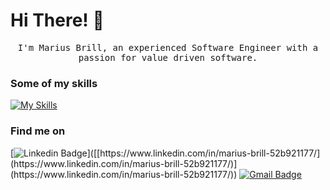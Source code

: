 # Hi There! :wave: 
<p align="center"> 
  <samp>
  I'm Marius Brill, an experienced Software Engineer with a passion for value driven software.
  </samp>
</p>

### Some of my skills
[![My Skills](https://skillicons.dev/icons?i=java,spring,maven,js,nodejs,react,aws,azure,py,docker,grafana,latex,terraform)](https://skillicons.dev)



### Find me on
[![Linkedin Badge](https://img.shields.io/badge/-LinkedIn-blue?style=flat-square&logo=Linkedin&logoColor=whte&link=[https://www.linkedin.com/in/jayrajroshan/](https://www.linkedin.com/in/marius-brill-52b921177/))]([[https://www.linkedin.com/in/marius-brill-52b921177/](https://www.linkedin.com/in/marius-brill-52b921177/)](https://www.linkedin.com/in/marius-brill-52b921177/))
[![Gmail Badge](https://img.shields.io/badge/-Gmail-d14836?style=flat-square&logo=Gmail&logoColor=white&link=kontakt@marius-brill.de)](mailto:kontakt@marius-brill.de)
